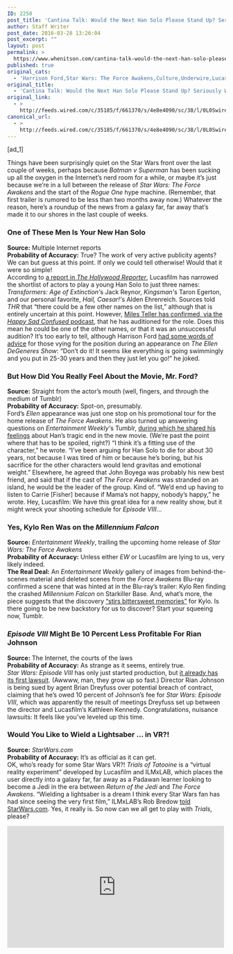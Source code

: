 ```yaml
---
ID: 2250
post_title: 'Cantina Talk: Would the Next Han Solo Please Stand Up? Seriously We Want to Know'
author: Staff Writer
post_date: 2016-03-28 13:26:04
post_excerpt: ""
layout: post
permalink: >
  https://www.whenitson.com/cantina-talk-would-the-next-han-solo-please-stand-up-seriously-we-want-to-know/
published: true
original_cats:
  - 'Harrison Ford,Star Wars: The Force Awakens,Culture,Underwire,Lucasfilm,Trials of Tatooine,ILMxLAB,Star Wars: Episode VIII,star wars,Cantina Talk,Rian Johnson'
original_title:
  - 'Cantina Talk: Would the Next Han Solo Please Stand Up? Seriously We Want to Know'
original_link:
  - >
    http://feeds.wired.com/c/35185/f/661370/s/4e8e4090/sc/38/l/0L0Swired0N0C20A160C0A30Ccantina0Etalk0E60C/story01.htm
canonical_url:
  - >
    http://feeds.wired.com/c/35185/f/661370/s/4e8e4090/sc/38/l/0L0Swired0N0C20A160C0A30Ccantina0Etalk0E60C/story01.htm
---
```

 [ad_1]
<br><div id=""><p>Things have been surprisingly quiet on the Star Wars front over the last couple of weeks, perhaps because <em>Batman v Superman</em> has been sucking up all the oxygen in the Internet’s nerd room for a while, or maybe it’s just because we’re in a lull between the release of <em>Star Wars: The Force Awakens</em> and the start of the <em>Rogue One</em> hype machine. (Remember, that first trailer is rumored to be less than two months away now.) Whatever the reason, here’s a roundup of the news from a galaxy far, far away that’s made it to our shores in the last couple of weeks.</p>
<h3>One of These Men Is Your New Han Solo</h3>
<p><strong>Source:</strong> Multiple Internet reports<br/><strong>Probability of Accuracy:</strong> True? The work of very active publicity agents? We can but guess at this point. If only we could tell otherwise! Would that it were so simple!<br/><strong.the real="" deal:=""> According to <a href="http://www.hollywoodreporter.com/heat-vision/disneys-young-han-solo-search-875784">a report in <em>The Hollywood Reporter</em></a>, Lucasfilm has narrowed the shortlist of actors to play a young Han Solo to just three names: <em>Transformers: Age of Extinction’</em>s Jack Reynor, <em>Kingsman’</em>s Taron Egerton, and our personal favorite, <em>Hail, Caesar!’</em>s Alden Ehrenreich. Sources told <em>THR</em> that “there could be a few other names on the list,” although that is entirely uncertain at this point. However, <a href="https://soundcloud.com/happysadconfused/miles-teller-sebastian-stan">Miles Teller has confirmed, via the <em>Happy Sad Confused</em> podcast</a>, that he has auditioned for the role. Does this mean he could be one of the other names, or that it was an unsuccessful audition? It’s too early to tell, although Harrison Ford <a href="http://variety.com/2016/film/news/harrison-ford-young-han-solo-indiana-jones-5-1201736427/">had some words of advice</a> for those vying for the position during an appearance on <em>The Ellen DeGeneres Show</em>: “Don’t do it! It seems like everything is going swimmingly and you put in 25-30 years and then they just let you go!” he joked. </strong.the></p>
<h3>But How Did You Really Feel About the Movie, Mr. Ford?</h3>
<p><strong>Source:</strong> Straight from the actor’s mouth (well, fingers, and through the medium of Tumblr)<br/><strong>Probability of Accuracy:</strong> Spot-on, presumably.<br/><strong.the real="" deal:=""> Ford’s <em>Ellen</em> appearance was just one stop on his promotional tour for the home release of <em>The Force Awakens</em>. He also turned up answering questions on <em>Entertainment Weekly’</em>s Tumblr, <a href="http://www.ew.com/article/2016/03/21/harrison-ford-ew-tumblr-highlights">during which he shared his feelings</a> about Han’s tragic end in the new movie. (We’re past the point where that has to be spoiled, right?) “I think it’s a fitting use of the character,” he wrote. “I’ve been arguing for Han Solo to die for about 30 years, not because I was tired of him or because he’s boring, but his sacrifice for the other characters would lend gravitas and emotional weight.” Elsewhere, he agreed that John Boyega was probably his new best friend, and said that if the cast of <em>The Force Awakens</em> was stranded on an island, he would be the leader of the group. Kind of. “We’d end up having to listen to Carrie [Fisher] because if Mama’s not happy, nobody’s happy,” he wrote. Hey, Lucasfilm: We have this great idea for a new reality show, but it might wreck your shooting schedule for <em>Episode VIII</em>…</strong.the></p>
<h3>Yes, Kylo Ren Was on the <em>Millennium Falcon</em></h3>
<p><strong>Source:</strong> <em>Entertainment Weekly</em>, trailing the upcoming home release of <em>Star Wars: The Force Awakens</em><br/><strong>Probability of Accuracy:</strong> Unless either <em>EW</em> or Lucasfilm are lying to us, very likely indeed.<br/><strong>The Real Deal:</strong> An <em>Entertainment Weekly</em> gallery of images from behind-the-scenes material and deleted scenes from the <em>Force Awakens</em> Blu-ray confirmed a scene that was hinted at in the Blu-ray’s trailer: Kylo Ren finding the crashed <em>Millennium Falcon</em> on Starkiller Base. And, what’s more, the piece suggests that the discovery <a href="http://www.ew.com/gallery/star-wars-force-awakens-deleted-scenes/2532183_all-crops-gallery-star-wars-episode-7-force-awakens-2016-rylo-ken-adam-driver-credit">“stirs bittersweet memories”</a> for Kylo. Is there going to be new backstory for us to discover? Start your squeeing now, Tumblr.</p>
<h3><em>Episode VIII</em> Might Be 10 Percent Less Profitable For Rian Johnson</h3>
<p><strong>Source:</strong> The Internet, the courts of the laws<br/><strong>Probability of Accuracy:</strong> As strange as it seems, entirely true.<br/><strong.the real="" deal:=""><em>Star Wars: Episode VIII</em> has only just started production, but <a href="http://www.hollywoodreporter.com/thr-esq/star-wars-director-rian-johnson-876855">it already has its first lawsuit</a>. (Awwww, man, they grow up so fast.) Director Rian Johnson is being sued by agent Brian Dreyfuss over potential breach of contract, claiming that he’s owed 10 percent of Johnson’s fee for <em>Star Wars: Episode VIII</em>, which was apparently the result of meetings Dreyfuss set up between the director and Lucasfilm’s Kathleen Kennedy. Congratulations, nuisance lawsuits: It feels like you’ve leveled up this time.</strong.the></p>
<h3>Would You Like to Wield a Lightsaber … in VR?!</h3>
<p><strong>Source:</strong> <em>StarWars.com</em><br/><strong>Probability of Accuracy:</strong> It’s as official as it can get.<br/><strong.the real="" deal:=""> OK, who’s ready for some Star Wars VR?! <em>Trials of Tatooine</em> is a “virtual reality experiment” developed by Lucasfilm and ILMxLAB, which places the user directly into a galaxy far, far away as a Padawan learner looking to become a Jedi in the era between <em>Return of the Jedi</em> and <em>The Force Awakens</em>. “Wielding a lightsaber is a dream I think every Star Wars fan has had since seeing the very first film,” ILMxLAB’s Rob Bredow <a href="http://www.starwars.com/news/step-inside-star-wars-talking-trials-on-tatooine-with-ilmxlabs-rob-bredow">told StarWars.com</a>. Yes, it really is. So now can we all get to play with <em>Trials</em>, please?</strong.the></p>
<p><iframe width="500" height="281" src="https://www.youtube.com/embed/koBt4Kfb4Zw?feature=oembed" frameborder="0" allowfullscreen=""/></p>

			<a class="visually-hidden skip-to-text-link focusable bg-white" href="#start-of-content">Go Back to Top. Skip To: Start of Article.</a>

			
</div>
<br>[ad_2]
<br><a href="http://feeds.wired.com/c/35185/f/661370/s/4e8e4090/sc/38/l/0L0Swired0N0C20A160C0A30Ccantina0Etalk0E60C/story01.htm">Source </a>